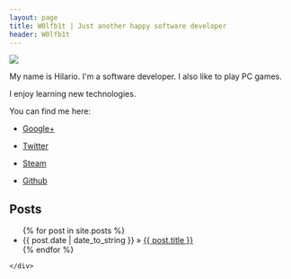 ```yaml
---
layout: page
title: W0lfb1t | Just another happy software developer
header: W0lfb1t
---
```


<div class="row">
	<div class="span6">
		<img src="http://www.gravatar.com/avatar/8e687484647e5b4598b88ec484a60f84?s=200">
		<p>
My name is Hilario.
I'm a software developer.
I also like to play PC games.

I enjoy learning new technologies.
		<p>
You can find me here:
 * [Google+](https://plus.google.com/110325304617093683727)
 * [Twitter](http://twitter.com/hpcorona)
 * [Steam](http://steamcommunity.com/id/muymaton/)
 * [Github](https://github.com/hpcorona)

	</div>
	
	<div class="span8">
## Posts

<ul class="posts">
  {% for post in site.posts %}
    <li><span>{{ post.date | date_to_string }}</span> &raquo; <a href="{{ post.url }}">{{ post.title }}</a></li>
  {% endfor %}
</ul>

	</div>

</div>
